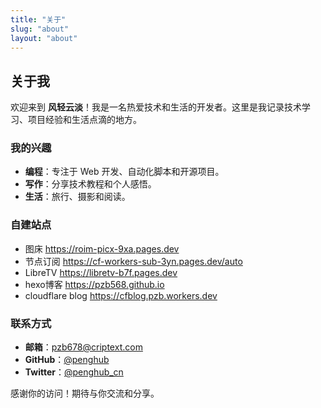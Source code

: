 ```yaml
---
title: "关于"
slug: "about"
layout: "about"
---
```


## 关于我

欢迎来到 **风轻云淡**！我是一名热爱技术和生活的开发者。这里是我记录技术学习、项目经验和生活点滴的地方。

### 我的兴趣
- **编程**：专注于 Web 开发、自动化脚本和开源项目。
- **写作**：分享技术教程和个人感悟。
- **生活**：旅行、摄影和阅读。

### 自建站点
- 图床
<https://roim-picx-9xa.pages.dev>
- 节点订阅
<https://cf-workers-sub-3yn.pages.dev/auto>
- LibreTV
<https://libretv-b7f.pages.dev>
- hexo博客
<https://pzb568.github.io>
- cloudflare blog
<https://cfblog.pzb.workers.dev>

### 联系方式
- **邮箱**：pzb678@criptext.com
- **GitHub**：[@penghub](https://github.com/penghub/pzb568)
- **Twitter**：[@penghub_cn](https://twitter.com/penghub_cn)


感谢你的访问！期待与你交流和分享。
